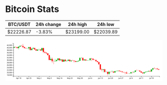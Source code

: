 # Bitcoin Stats

BTC/USDT|24h change|24h high|24h low|
|---|---|---|---|
|$22226.87|-3.83%|$23199.00|$22039.89|

<img src="./chart.svg">
